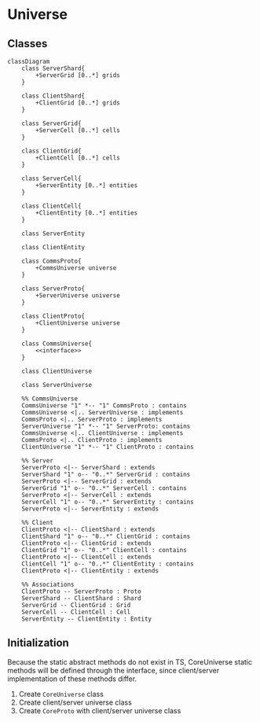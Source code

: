 # Universe

## Classes

```mermaid
classDiagram
	class ServerShard{
		+ServerGrid [0..*] grids
	}

	class ClientShard{
		+ClientGrid [0..*] grids
	}

	class ServerGrid{
		+ServerCell [0..*] cells
	}

	class ClientGrid{
		+ClientCell [0..*] cells
	}

	class ServerCell{
		+ServerEntity [0..*] entities
	}

	class ClientCell{
		+ClientEntity [0..*] entities
	}

	class ServerEntity

	class ClientEntity

	class CommsProto{
		+CommsUniverse universe
	}

	class ServerProto{
		+ServerUniverse universe
	}

	class ClientProto{
		+ClientUniverse universe
	}

	class CommsUniverse{
		<<interface>>
	}

	class ClientUniverse

	class ServerUniverse

	%% CommsUniverse
	CommsUniverse "1" *-- "1" CommsProto : contains
	CommsUniverse <|.. ServerUniverse : implements
	CommsProto <|.. ServerProto : implements
	ServerUniverse "1" *-- "1" ServerProto: contains
	CommsUniverse <|.. ClientUniverse : implements
	CommsProto <|.. ClientProto : implements
	ClientUniverse "1" *-- "1" ClientProto : contains

	%% Server
	ServerProto <|-- ServerShard : extends
	ServerShard "1" o-- "0..*" ServerGrid : contains
	ServerProto <|-- ServerGrid : extends
	ServerGrid "1" o-- "0..*" ServerCell : contains
	ServerProto <|-- ServerCell : extends
	ServerCell "1" o-- "0..*" ServerEntity : contains
	ServerProto <|-- ServerEntity : extends

	%% Client
	ClientProto <|-- ClientShard : extends
	ClientShard "1" o-- "0..*" ClientGrid : contains
	ClientProto <|-- ClientGrid : extends
	ClientGrid "1" o-- "0..*" ClientCell : contains
	ClientProto <|-- ClientCell : extends
	ClientCell "1" o-- "0..*" ClientEntity : contains
	ClientProto <|-- ClientEntity : extends

	%% Associations
	ClientProto -- ServerProto : Proto
	ServerShard -- ClientShard : Shard
	ServerGrid -- ClientGrid : Grid
	ServerCell -- ClientCell : Cell
	ServerEntity -- ClientEntity : Entity
```

## Initialization

Because the static abstract methods do not exist in TS, CoreUniverse static methods will be defined through the interface, since client/server implementation of these methods differ.

1. Create `CoreUniverse` class
1. Create client/server universe class
1. Create `CoreProto` with client/server universe class